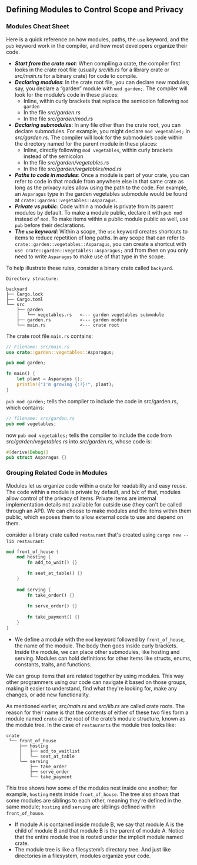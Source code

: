 ## Defining Modules to Control Scope and Privacy

### Modules Cheat Sheet
Here is a quick reference on how modules, paths, the `use` keyword, and the `pub` keyword work in the compiler, and how most developers organize their code.

- ***Start from the crate root***: When compiling a crate, the compiler first looks in the crate root file (usually *src/lib.rs* for a library crate or *src/main.rs* for a binary crate) for code to compile.
- ***Declaring modules***: In the crate root file, you can declare new modules; say, you declare a “garden” module with `mod garden;`. The compiler will look for the module’s code in these places:
    - Inline, within curly brackets that replace the semicolon following `mod garden`
    - In the file *src/garden.rs*
    - In the file *src/garden/mod.rs*
- ***Declaring submodules***: In any file other than the crate root, you can declare submodules. For example, you might declare `mod vegetables;` in *src/garden.rs*. The compiler will look for the submodule’s code within the directory named for the parent module in these places:
    - Inline, directly following `mod vegetables`, within curly brackets instead of the semicolon
    - In the file *src/garden/vegetables.rs*
    - In the file *src/garden/vegetables/mod.rs*
- ***Paths to code in modules***: Once a module is part of your crate, you can refer to code in that module from anywhere else in that same crate as long as the privacy rules allow using the path to the code. For example, an `Asparagus` type in the garden vegetables submodule would be found at `crate::garden::vegetables::Asparagus`.
- ***Private vs public***: Code within a module is private from its parent modules by default. To make a module public, declare it with `pub mod` instead of `mod`. To make items within a public module public as well, use `pub` before their declarations.
- ***The `use` keyword***: Within a scope, the `use` keyword creates shortcuts to items to reduce repetition of long paths. In any scope that can refer to `crate::garden::vegetables::Asparagus`, you can create a shortcut with `use crate::garden::vegetables::Asparagus;` and from then on you only need to write `Asparagus` to make use of that type in the scope.

To help illustrate these rules, consider a binary crate called `backyard`.
```
Directory structure:

backyard
├── Cargo.lock
├── Cargo.toml
└── src
    ├── garden
    │   └── vegetables.rs   <--- garden vegetables submodule
    ├── garden.rs           <--- garden module
    └── main.rs             <--- crate root
```
The crate root file `main.rs` contains:
```rust
// Filename: src/main.rs
use crate::garden::vegetables::Asparagus;

pub mod garden;

fn main() {
    let plant = Asparagus {};
    println!("I'm growing {:?}!", plant);
}
```
`pub mod garden;` tells the compiler to include the code in src/garden.rs, which contains:
```rust
// filename: src/garden.rs
pub mod vegetables;
```
now `pub mod vegetables;` tells the compiler to include the code from *src/garden/vegetables.rs* into *src/garden.rs*, whose code is:
```rust
#[derive(Debug)]
pub struct Asparagus {}
```

### Grouping Related Code in Modules
Modules let us organize code within a crate for readability and easy reuse. The code within a module is private by default, and b/c of that, modules allow control of the privacy of items. Private items are internal implementation details not available for outside use (they can't be called through an API). We can choose to make modules and the items within them public, which exposes them to allow external code to use and depend on them.

consider a library crate called `restaurant` that's created using `cargo new --lib restaurant`:
```rust
mod front_of_house {
    mod hosting {
        fn add_to_wait() {}

        fn seat_at_table() {}
    }
    
    mod serving {
        fn take_order() {}
        
        fn serve_order() {}
        
        fn take_payment() {}
    }
}
```
- We define a module with the `mod` keyword followed by `front_of_house`, the name of the module. The body then goes inside curly brackets. Inside the module, we can place other submodules, like hosting and serving. Modules can hold definitions for other items like structs, enums, constants, traits, and functions.

We can group items that are related together by using modules. This way other programmers using our code can navigate it based on those groups, making it easier to understand, find what they're looking for, make any changes, or add new functionality.

As mentioned earlier, *src/main.rs* and *src/lib.rs* are called crate roots. The reason for their name is that the contents of either of these two files form a module named `crate` at the root of the crate’s module structure, known as the module tree. In the case of `restaurants` the module tree looks like:
```
crate
 └── front_of_house
     ├── hosting
     │   ├── add_to_waitlist
     │   └── seat_at_table
     └── serving
         ├── take_order
         ├── serve_order
         └── take_payment
```
This tree shows how some of the modules nest inside one another; for example, `hosting` nests inside `front_of_house`. The tree also shows that some modules are siblings to each other, meaning they’re defined in the same module; `hosting` and `serving` are siblings defined within `front_of_house`. 
- If module A is contained inside module B, we say that module A is the child of module B and that module B is the parent of module A. Notice that the entire module tree is rooted under the implicit module named crate.
- The module tree is like a filesystem’s directory tree. And just like directories in a filesystem, modules organize your code.